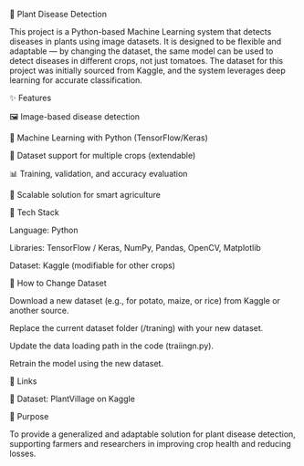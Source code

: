🌿 Plant Disease Detection

This project is a Python-based Machine Learning system that detects diseases in plants using image datasets. It is designed to be flexible and adaptable — by changing the dataset, the same model can be used to detect diseases in different crops, not just tomatoes. The dataset for this project was initially sourced from Kaggle, and the system leverages deep learning for accurate classification.

✨ Features

🖼️ Image-based disease detection

🤖 Machine Learning with Python (TensorFlow/Keras)

📂 Dataset support for multiple crops (extendable)

📊 Training, validation, and accuracy evaluation

🌱 Scalable solution for smart agriculture

🚀 Tech Stack

Language: Python

Libraries: TensorFlow / Keras, NumPy, Pandas, OpenCV, Matplotlib

Dataset: Kaggle (modifiable for other crops)

📝 How to Change Dataset

Download a new dataset (e.g., for potato, maize, or rice) from Kaggle or another source.

Replace the current dataset folder (/traning) with your new dataset.

Update the data loading path in the code (traiingn.py).

Retrain the model using the new dataset.

🔗 Links

📂 Dataset: PlantVillage on Kaggle

🎯 Purpose

To provide a generalized and adaptable solution for plant disease detection, supporting farmers and researchers in improving crop health and reducing losses.


